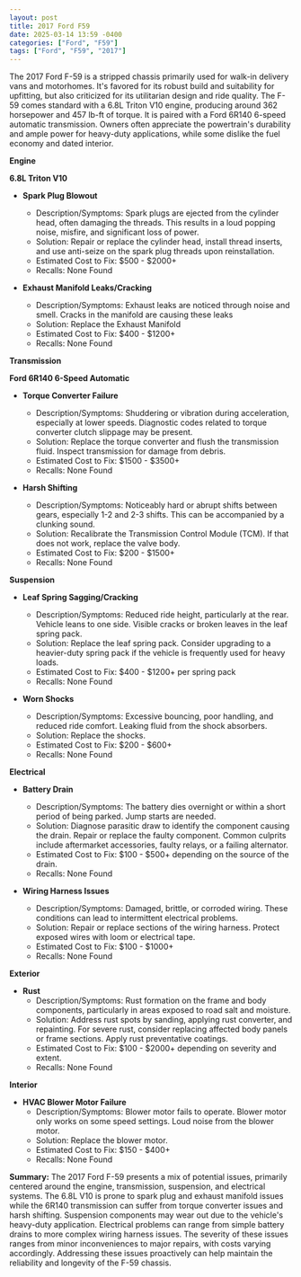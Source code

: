 ```yaml
---
layout: post
title: 2017 Ford F59
date: 2025-03-14 13:59 -0400
categories: ["Ford", "F59"]
tags: ["Ford", "F59", "2017"]
---
```

The 2017 Ford F-59 is a stripped chassis primarily used for walk-in delivery vans and motorhomes. It's favored for its robust build and suitability for upfitting, but also criticized for its utilitarian design and ride quality. The F-59 comes standard with a 6.8L Triton V10 engine, producing around 362 horsepower and 457 lb-ft of torque. It is paired with a Ford 6R140 6-speed automatic transmission. Owners often appreciate the powertrain's durability and ample power for heavy-duty applications, while some dislike the fuel economy and dated interior.

**Engine**

**6.8L Triton V10**

*   **Spark Plug Blowout**
    *   Description/Symptoms: Spark plugs are ejected from the cylinder head, often damaging the threads. This results in a loud popping noise, misfire, and significant loss of power.
    *   Solution: Repair or replace the cylinder head, install thread inserts, and use anti-seize on the spark plug threads upon reinstallation.
    *   Estimated Cost to Fix: $500 - $2000+
    *   Recalls: None Found

*   **Exhaust Manifold Leaks/Cracking**
    *   Description/Symptoms: Exhaust leaks are noticed through noise and smell. Cracks in the manifold are causing these leaks
    *   Solution: Replace the Exhaust Manifold
    *   Estimated Cost to Fix: $400 - $1200+
    *   Recalls: None Found

**Transmission**

**Ford 6R140 6-Speed Automatic**

*   **Torque Converter Failure**
    *   Description/Symptoms: Shuddering or vibration during acceleration, especially at lower speeds. Diagnostic codes related to torque converter clutch slippage may be present.
    *   Solution: Replace the torque converter and flush the transmission fluid. Inspect transmission for damage from debris.
    *   Estimated Cost to Fix: $1500 - $3500+
    *   Recalls: None Found

*   **Harsh Shifting**
    *   Description/Symptoms: Noticeably hard or abrupt shifts between gears, especially 1-2 and 2-3 shifts. This can be accompanied by a clunking sound.
    *   Solution: Recalibrate the Transmission Control Module (TCM). If that does not work, replace the valve body.
    *   Estimated Cost to Fix: $200 - $1500+
    *   Recalls: None Found

**Suspension**

*   **Leaf Spring Sagging/Cracking**
    *   Description/Symptoms: Reduced ride height, particularly at the rear. Vehicle leans to one side. Visible cracks or broken leaves in the leaf spring pack.
    *   Solution: Replace the leaf spring pack. Consider upgrading to a heavier-duty spring pack if the vehicle is frequently used for heavy loads.
    *   Estimated Cost to Fix: $400 - $1200+ per spring pack
    *   Recalls: None Found

*   **Worn Shocks**
    * Description/Symptoms: Excessive bouncing, poor handling, and reduced ride comfort. Leaking fluid from the shock absorbers.
    * Solution: Replace the shocks.
    * Estimated Cost to Fix: $200 - $600+
    * Recalls: None Found

**Electrical**

*   **Battery Drain**
    *   Description/Symptoms: The battery dies overnight or within a short period of being parked. Jump starts are needed.
    *   Solution: Diagnose parasitic draw to identify the component causing the drain. Repair or replace the faulty component. Common culprits include aftermarket accessories, faulty relays, or a failing alternator.
    *   Estimated Cost to Fix: $100 - $500+ depending on the source of the drain.
    *   Recalls: None Found

*   **Wiring Harness Issues**
    * Description/Symptoms: Damaged, brittle, or corroded wiring. These conditions can lead to intermittent electrical problems.
    * Solution: Repair or replace sections of the wiring harness. Protect exposed wires with loom or electrical tape.
    * Estimated Cost to Fix: $100 - $1000+
    * Recalls: None Found

**Exterior**

*   **Rust**
    *   Description/Symptoms: Rust formation on the frame and body components, particularly in areas exposed to road salt and moisture.
    *   Solution: Address rust spots by sanding, applying rust converter, and repainting. For severe rust, consider replacing affected body panels or frame sections. Apply rust preventative coatings.
    *   Estimated Cost to Fix: $100 - $2000+ depending on severity and extent.
    *   Recalls: None Found

**Interior**

*   **HVAC Blower Motor Failure**
    * Description/Symptoms: Blower motor fails to operate. Blower motor only works on some speed settings. Loud noise from the blower motor.
    * Solution: Replace the blower motor.
    * Estimated Cost to Fix: $150 - $400+
    * Recalls: None Found

**Summary:** The 2017 Ford F-59 presents a mix of potential issues, primarily centered around the engine, transmission, suspension, and electrical systems. The 6.8L V10 is prone to spark plug and exhaust manifold issues while the 6R140 transmission can suffer from torque converter issues and harsh shifting. Suspension components may wear out due to the vehicle's heavy-duty application. Electrical problems can range from simple battery drains to more complex wiring harness issues. The severity of these issues ranges from minor inconveniences to major repairs, with costs varying accordingly. Addressing these issues proactively can help maintain the reliability and longevity of the F-59 chassis.

